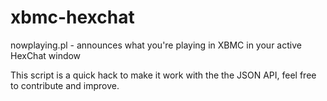 xbmc-hexchat
============

nowplaying.pl - announces what you're playing in XBMC in your active HexChat window

This script is a quick hack to make it work with the the JSON API, feel free to contribute and improve.
